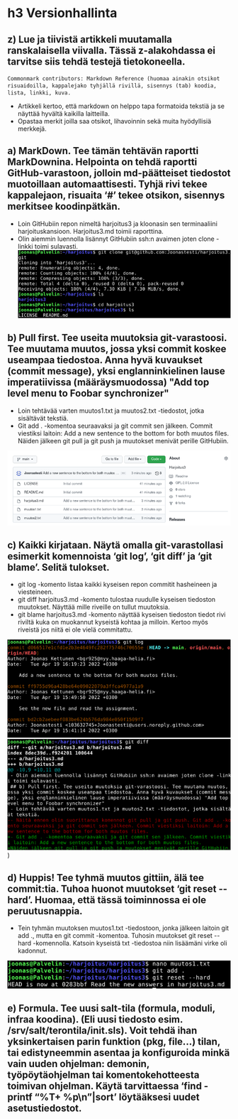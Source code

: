 # h3 Versionhallinta

## z) Lue ja tiivistä artikkeli muutamalla ranskalaisella viivalla. Tässä z-alakohdassa ei tarvitse siis tehdä testejä tietokoneella.

    Commonmark contributors: Markdown Reference (huomaa ainakin otsikot risuaidoilla, kappalejako tyhjällä rivillä, sisennys (tab) koodia, lista, linkki, kuva.

- Artikkeli kertoo, että markdown on helppo tapa formatoida tekstiä ja se näyttää hyvältä kaikilla laitteilla.
- Opastaa merkit joilla saa otsikot, lihavoinnin sekä muita hyödyllisiä merkkejä.

## a) MarkDown. Tee tämän tehtävän raportti MarkDownina. Helpointa on tehdä raportti GitHub-varastoon, jolloin md-päätteiset tiedostot muotoillaan automaattisesti. Tyhjä rivi tekee kappalejaon, risuaita ‘#’ tekee otsikon, sisennys merkitsee koodinpätkän.

- Loin GitHubiin repon nimeltä harjoitus3 ja kloonasin sen terminaaliini harjoituskansioon. Harjoitus3.md toimii raporttina.
- Olin aiemmin luennolla lisännyt GitHubiin ssh:n avaimen joten clone -linkki toimi sulavasti.
![image](https://github.com/Joonastesti/harjoitus3/blob/main/git1.png)

## b) Pull first. Tee useita muutoksia git-varastoosi. Tee muutama muutos, jossa yksi commit koskee useampaa tiedostoa. Anna hyvä kuvaukset (commit message), yksi englanninkielinen lause imperatiivissa (määräysmuodossa) "Add top level menu to Foobar synchronizer"

- Loin tehtävää varten muutos1.txt ja muutos2.txt -tiedostot, jotka sisältävät tekstiä.
- Git add . -komentoa seuraavaksi ja git commit sen jälkeen. Commit viestiksi laitoin: Add a new sentence to the bottom for both muutos files.
Näiden jälkeen git pull ja git push ja muutokset menivät perille GitHubiin. 

![image](https://github.com/Joonastesti/harjoitus3/blob/main/git2.png)

## c) Kaikki kirjataan. Näytä omalla git-varastollasi esimerkit komennoista ‘git log’, ‘git diff’ ja ‘git blame’. Selitä tulokset.

- git log -komento listaa kaikki kyseisen repon commitit hasheineen ja viesteineen.
- git diff harjoitus3.md -komento tulostaa ruudulle kyseisen tiedoston muutokset. Näyttää mille riveille on tullut muutoksia.
- git blame harjoitus3.md -komento näyttää kyseisen tiedoston tiedot rivi riviltä kuka on muokannut kyseistä kohtaa ja milloin. Kertoo myös riveistä jos niitä ei ole vielä commitattu. 

![image](https://github.com/Joonastesti/harjoitus3/blob/main/git4.png)
![image](https://github.com/Joonastesti/harjoitus3/blob/main/git5.png))

## d) Huppis! Tee tyhmä muutos gittiin, älä tee commit:tia. Tuhoa huonot muutokset ‘git reset --hard’. Huomaa, että tässä toiminnossa ei ole peruutusnappia.

- Tein tyhmän muutoksen muutos1.txt -tiedostoon, jonka jälkeen laitoin git add ., mutta en git commit -komentoa. 
Tuhosin muutokset git reset --hard -komennolla. Katsoin kyseistä txt -tiedostoa niin lisäämäni virke oli kadonnut. 

![image](https://github.com/Joonastesti/harjoitus3/blob/main/git6.png)

## e) Formula. Tee uusi salt-tila (formula, moduli, infraa koodina). (Eli uusi tiedosto esim. /srv/salt/terontila/init.sls). Voit tehdä ihan yksinkertaisen parin funktion (pkg, file...) tilan, tai edistyneemmin asentaa ja konfiguroida minkä vain uuden ohjelman: demonin, työpöytäohjelman tai komentokehotteesta toimivan ohjelman. Käytä tarvittaessa ‘find -printf “%T+ %p\n”|sort’ löytääksesi uudet asetustiedostot.
